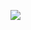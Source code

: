 [<img src="https://buildr.apsure.com/projects/status.png"/>](http://buildr.apsure.com/projects/status.png)
